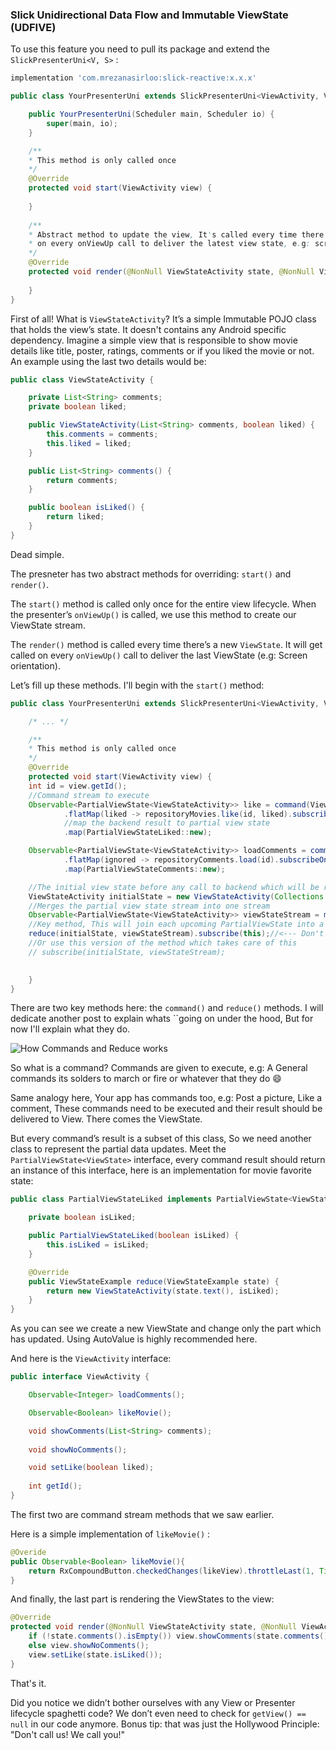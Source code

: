 ### Slick Unidirectional Data Flow and Immutable ViewState (UDFIVE)

To use this feature you need to pull its package and extend the `SlickPresenterUni<V, S>` :
```groovy
implementation 'com.mrezanasirloo:slick-reactive:x.x.x'
```

```java
public class YourPresenterUni extends SlickPresenterUni<ViewActivity, ViewStateActivity> {

    public YourPresenterUni(Scheduler main, Scheduler io) {
        super(main, io);
    }

    /**
    * This method is only called once
    */
    @Override
    protected void start(ViewActivity view) {
        
    }
	
    /**
    * Abstract method to update the view, It's called every time there's a new viewState and
    * on every onViewUp call to deliver the latest view state, e.g: screen orientation
    */
    @Override
    protected void render(@NonNull ViewStateActivity state, @NonNull ViewActivity view) {
        
    }
}
```
First of all! What is `ViewStateActivity`? It’s a simple Immutable POJO class that holds the view’s state. 
It doesn't contains any Android specific dependency. Imagine a simple view that is responsible to show movie 
details like title, poster, ratings, comments or if you liked the movie or not. An example using the last two details would be:

```java
public class ViewStateActivity {

    private List<String> comments;
    private boolean liked;

    public ViewStateActivity(List<String> comments, boolean liked) {
        this.comments = comments;
        this.liked = liked;
    }

    public List<String> comments() {
        return comments;
    }

    public boolean isLiked() {
        return liked;
    }
}
```
Dead simple. 

The presneter has two abstract methods for overriding: `start()` and `render()`.

The `start()` method is called only once for the entire view lifecycle.
When the presenter’s `onViewUp()` is called, we use this method to create 
our ViewState stream.

The `render()` method is called every time there’s a new `ViewState`. It will get called on 
every `onViewUp()` call to deliver the last ViewState (e.g: Screen orientation).


Let’s fill up these methods. I'll begin with the `start()` method: 

```java
public class YourPresenterUni extends SlickPresenterUni<ViewActivity, ViewStateActivity> {

    /* ... */

    /**
    * This method is only called once
    */
    @Override
    protected void start(ViewActivity view) {
    int id = view.getId();
    //Command stream to execute
    Observable<PartialViewState<ViewStateActivity>> like = command(ViewActivity::likeMovie)
            .flatMap(liked -> repositoryMovies.like(id, liked).subscribeOn(io))//call to backend
            //map the backend result to partial view state
            .map(PartialViewStateLiked::new);

    Observable<PartialViewState<ViewStateActivity>> loadComments = command(ViewActivity::loadComments)
            .flatMap(ignored -> repositoryComments.load(id).subscribeOn(io))
            .map(PartialViewStateComments::new);

    //The initial view state before any call to backend which will be rendered as soon as possible
    ViewStateActivity initialState = new ViewStateActivity(Collections.emptyList(), false);
    //Merges the partial view state stream into one stream
    Observable<PartialViewState<ViewStateActivity>>	viewStateStream = merge(like, loadComments);
    //Key method, This will join each upcoming PartialViewState into a new ViewStateActivity
    reduce(initialState, viewStateStream).subscribe(this);//<--- Don't forget to call subscribe(this) !!!
    //Or use this version of the method which takes care of this
    // subscribe(initialState, viewStateStream);

	
    }
}
```
There are two key methods here: the `command()` and `reduce()` methods. I will dedicate another post to explain whats 
``going on under the hood, But for now I'll explain what they do. 

![How Commands and Reduce works](https://cdn-images-1.medium.com/max/880/1*D4Zxe8gKFTtoF4LcZ8CoNw.gif)

So what is a command? Commands are given to execute, e.g: A General commands its solders to march or fire or whatever
that they do 😄

Same analogy here, Your app has commands too, e.g: Post a picture, Like a comment, These commands need to be executed 
and their result should be delivered to View. There comes the ViewState.

But every command’s result is a subset of this class, So we need another class to represent the partial data updates. 
Meet the `PartialViewState<ViewState>` interface, every command result should return an instance of this interface,
here is an implementation for movie favorite state:

```java
public class PartialViewStateLiked implements PartialViewState<ViewStateActivity> {

    private boolean isLiked;

    public PartialViewStateLiked(boolean isLiked) {
        this.isLiked = isLiked;
    }

    @Override
    public ViewStateExample reduce(ViewStateExample state) {
        return new ViewStateActivity(state.text(), isLiked);
    }
}
```

As you can see we create a new ViewState and change only the part which has updated. 
Using AutoValue is highly recommended here.

And here is the `ViewActivity` interface:

```java
public interface ViewActivity {

    Observable<Integer> loadComments();

    Observable<Boolean> likeMovie();

    void showComments(List<String> comments);
    
    void showNoComments();

    void setLike(boolean liked);
    
    int getId();
}
```

The first two are command stream methods that we saw earlier.

Here is a simple implementation of `likeMovie()` :

```java
@Overide
public Observable<Boolean> likeMovie(){
    return RxCompoundButton.checkedChanges(likeView).throttleLast(1, TimeUnit.SECONDS);
}
```

And finally, the last part is rendering the ViewStates to the view:

```java
@Override
protected void render(@NonNull ViewStateActivity state, @NonNull ViewActivity view) {
    if (!state.comments().isEmpty()) view.showComments(state.comments());
    else view.showNoComments();
    view.setLike(state.isLiked());
}
```

That's it.

Did you notice we didn’t bother ourselves with any View or Presenter lifecycle spaghetti code?
We don’t even need to check for `getView() == null` in our code anymore.
Bonus tip: that was just the Hollywood Principle: "Don't call us! We call you!"


